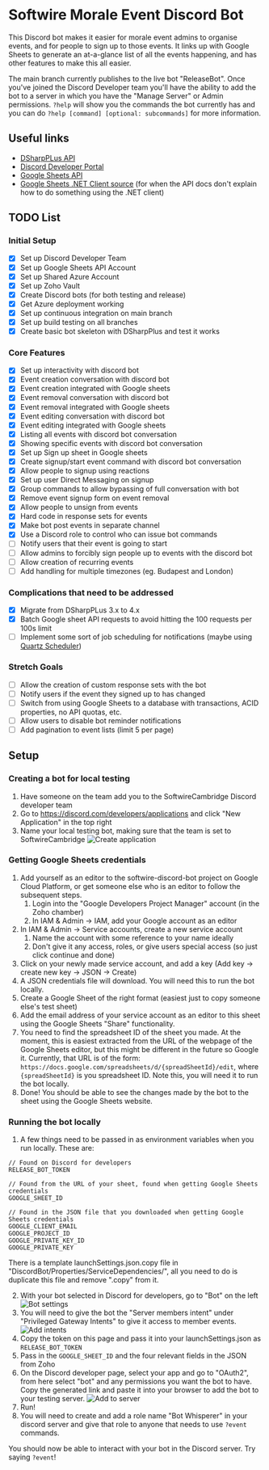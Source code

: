 # Softwire Morale Event Discord Bot

This Discord bot makes it easier for morale event admins to organise events, and for people to sign up to those events.
It links up with Google Sheets to generate an at-a-glance list of all the events happening, and has other features to make this all easier.

The main branch currently publishes to the live bot "ReleaseBot". Once you've joined the Discord Developer team you'll 
have the ability to add the bot to a server in which you have the "Manage Server" or Admin permissions. 
`?help` will show you the commands the bot currently has and you can do `?help [command] [optional: subcommands]` for more information.

## Useful links

* [DSharpPLus API](https://dsharpplus.github.io/)
* [Discord Developer Portal](https://discord.com/developers/applications)
* [Google Sheets API](https://developers.google.com/sheets/api/quickstart/dotnet)
* [Google Sheets .NET Client source](https://github.com/googleapis/google-api-dotnet-client/blob/master/Src/Generated/Google.Apis.Sheets.v4/Google.Apis.Sheets.v4.cs)
(for when the API docs don't explain how to do something using the .NET client)

## TODO List

### Initial Setup

- [x] Set up Discord Developer Team
- [x] Set up Google Sheets API Account
- [x] Set up Shared Azure Account
- [x] Set up Zoho Vault
- [x] Create Discord bots (for both testing and release)
- [x] Get Azure deployment working
- [x] Set up continuous integration on main branch
- [x] Set up build testing on all branches
- [x] Create basic bot skeleton with DSharpPlus and test it works

### Core Features

- [x] Set up interactivity with discord bot
- [x] Event creation conversation with discord bot
- [x] Event creation integrated with Google sheets
- [x] Event removal conversation with discord bot
- [x] Event removal integrated with Google sheets
- [x] Event editing conversation with discord bot
- [x] Event editing integrated with Google sheets
- [x] Listing all events with discord bot conversation
- [x] Showing specific events with discord bot conversation
- [x] Set up Sign up sheet in Google sheets
- [x] Create signup/start event command with discord bot conversation
- [x] Allow people to signup using reactions
- [x] Set up user Direct Messaging on signup
- [x] Group commands to allow bypassing of full conversation with bot
- [x] Remove event signup form on event removal
- [x] Allow people to unsign from events
- [x] Hard code in response sets for events
- [x] Make bot post events in separate channel
- [x] Use a Discord role to control who can issue bot commands
- [ ] Notify users that their event is going to start
- [ ] Allow admins to forcibly sign people up to events with the discord bot
- [ ] Allow creation of recurring events
- [ ] Add handling for multiple timezones (eg. Budapest and London)

### Complications that need to be addressed

- [x] Migrate from DSharpPLus 3.x to 4.x 
- [x] Batch Google sheet API requests to avoid hitting the 100 requests per 100s limit
- [ ] Implement some sort of job scheduling for notifications (maybe using [Quartz Scheduler](https://www.quartz-scheduler.net/))

### Stretch Goals

- [ ] Allow the creation of custom response sets with the bot
- [ ] Notify users if the event they signed up to has changed
- [ ] Switch from using Google Sheets to a database with transactions, ACID properties, no API quotas, etc.
- [ ] Allow users to disable bot reminder notifications
- [ ] Add pagination to event lists (limit 5 per page)
 
## Setup

### Creating a bot for local testing

1. Have someone on the team add you to the SoftwireCambridge Discord developer team
2. Go to https://discord.com/developers/applications and click "New Application" in the top right
3. Name your local testing bot, making sure that the team is set to SoftwireCambridge
![Create application](readme-pics/create-application.png)

### Getting Google Sheets credentials

1. Add yourself as an editor to the softwire-discord-bot project on Google Cloud Platform, or get someone else who is an
editor to follow the subsequent steps.
    1. Login into the "Google Developers Project Manager" account (in the Zoho chamber)
    2. In IAM & Admin -> IAM, add your Google account as an editor
2. In IAM & Admin -> Service accounts, create a new service account
    1. Name the account with some reference to your name ideally
    2. Don't give it any access, roles, or give users special access (so just click continue and done)
3. Click on your newly made service account, and add a key (Add key -> create new key -> JSON -> Create)
4. A JSON credentials file will download. You will need this to run the bot locally.
5. Create a Google Sheet of the right format (easiest just to copy someone else's test sheet)
6. Add the email address of your service account as an editor to this sheet using the Google Sheets "Share"
functionality.
7. You need to find the spreadsheet ID of the sheet you made. At the moment, this is easiest extracted from the URL
of the webpage of the Google Sheets editor, but this might be different in the future so Google it. Currently,
that URL is of the form: `https://docs.google.com/spreadsheets/d/{spreadSheetId}/edit`, where `{spreadSheetId}` is
you spreadsheet ID. Note this, you will need it to run the bot locally.
8. Done! You should be able to see the changes made by the bot to the sheet using the Google Sheets website.

### Running the bot locally

1. A few things need to be passed in as environment variables when you run locally. These are:
```
// Found on Discord for developers
RELEASE_BOT_TOKEN

// Found from the URL of your sheet, found when getting Google Sheets credentials
GOOGLE_SHEET_ID

// Found in the JSON file that you downloaded when getting Google Sheets credentials
GOOGLE_CLIENT_EMAIL
GOOGLE_PROJECT_ID
GOOGLE_PRIVATE_KEY_ID
GOOGLE_PRIVATE_KEY
```

There is a template launchSettings.json.copy file in "DiscordBot/Properties/ServiceDependencies/", all you need to do is 
duplicate this file and remove ".copy" from it.

2. With your bot selected in Discord for developers, go to "Bot" on the left
![Bot settings](readme-pics/bot-settings.png)
3. You will need to give the bot the "Server members intent" under "Privileged Gateway Intents" to give it access to member events.
![Add intents](readme-pics/add-intents.png)
4. Copy the token on this page and pass it into your launchSettings.json as `RELEASE_BOT_TOKEN`
5. Pass in the `GOOGLE_SHEET_ID` and the four relevant fields in the JSON from Zoho
6. On the Discord developer page, select your app and go to "OAuth2", from here select "bot" and any permissions you want
the bot to have. Copy the generated link and paste it into your browser to add the bot to your testing server.
![Add to server](readme-pics/add-to-server.png)
7. Run!
8. You will need to create and add a role name "Bot Whisperer" in your discord server and give that role to anyone that needs to use `?event` commands.

You should now be able to interact with your bot in the Discord server. Try saying `?event`!
